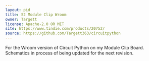 ```yaml
---
layout: pid
title: S2 Module Clip Wroom
owner: Targett
license: Apache-2.0 OR MIT
site: https://www.tindie.com/products/20752/
source: https://github.com/Targett363/circuitpython
---
```

For the Wroom version of Circuit Python on my Module Clip Board.
Schematics in process of being updated for the next revision.
